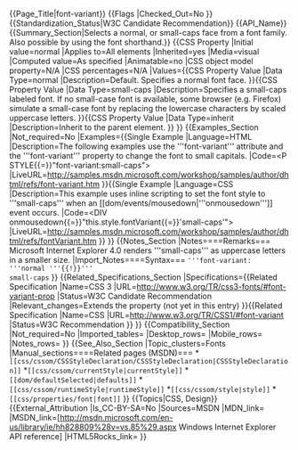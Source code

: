 {{Page_Title|font-variant}}
{{Flags
|Checked_Out=No
}}
{{Standardization_Status|W3C Candidate Recommendation}}
{{API_Name}}
{{Summary_Section|Selects a normal, or small-caps face from a font family. Also possible by using the font shorthand.}}
{{CSS Property
|Initial value=normal
|Applies to=All elements
|Inherited=yes
|Media=visual
|Computed value=As specified
|Animatable=no
|CSS object model property=N/A
|CSS percentages=N/A
|Values={{CSS Property Value
|Data Type=normal
|Description=Default. Specifies a normal font face.
}}{{CSS Property Value
|Data Type=small-caps
|Description=Specifies a small-caps labeled font. If no small-case font is available, some browser (e.g. Firefox) simulate a small-case font by replacing the lowercase characters by scaled uppercase letters.
}}{{CSS Property Value
|Data Type=inherit
|Description=Inherit to the parent element.
}}
}}
{{Examples_Section
|Not_required=No
|Examples={{Single Example
|Language=HTML
|Description=The following examples use the '''font-variant''' attribute and the '''font-variant''' property to change the font to small capitals.
|Code=&lt;P STYLE{{=}}"font-variant:small-caps"&gt;
|LiveURL=http://samples.msdn.microsoft.com/workshop/samples/author/dhtml/refs/font-variant.htm
}}{{Single Example
|Language=CSS
|Description=This example uses inline scripting to set the font style to '''small-caps''' when an [[dom/events/mousedown|'''onmousedown''']] event occurs.
|Code=&lt;DIV onmousedown{{=}}"this.style.fontVariant{{=}}'small-caps'"&gt;
|LiveURL=http://samples.msdn.microsoft.com/workshop/samples/author/dhtml/refs/fontVariant.htm
}}
}}
{{Notes_Section
|Notes====Remarks===
Microsoft Internet Explorer 4.0 renders '''small-caps''' as uppercase letters in a smaller size.
|Import_Notes====Syntax===
<code>'''font-variant: '''normal '''{{!}}''' small-caps</code>
}}
{{Related_Specifications_Section
|Specifications={{Related Specification
|Name=CSS 3
|URL=http://www.w3.org/TR/css3-fonts/#font-variant-prop
|Status=W3C Candidate Recommendation
|Relevant_changes=Extends the property (not yet in this entry)
}}{{Related Specification
|Name=CSS
|URL=http://www.w3.org/TR/CSS1/#font-variant
|Status=W3C Recommendation
}}
}}
{{Compatibility_Section
|Not_required=No
|Imported_tables=
|Desktop_rows=
|Mobile_rows=
|Notes_rows=
}}
{{See_Also_Section
|Topic_clusters=Fonts
|Manual_sections====Related pages (MSDN)===
*<code>[[css/cssom/CSSStyleDeclaration/CSSStyleDeclaration|CSSStyleDeclaration]]</code>
*<code>[[css/cssom/currentStyle|currentStyle]]</code>
*<code>[[dom/defaultSelected|defaults]]</code>
*<code>[[css/cssom/runtimeStyle|runtimeStyle]]</code>
*<code>[[css/cssom/style|style]]</code>
*<code>[[css/properties/font|font]]</code>
}}
{{Topics|CSS, Design}}
{{External_Attribution
|Is_CC-BY-SA=No
|Sources=MSDN
|MDN_link=
|MSDN_link=[http://msdn.microsoft.com/en-us/library/ie/hh828809%28v=vs.85%29.aspx Windows Internet Explorer API reference]
|HTML5Rocks_link=
}}